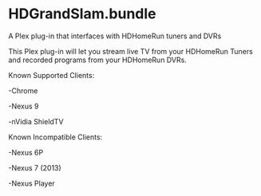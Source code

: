 # HDGrandSlam.bundle
A Plex plug-in that interfaces with HDHomeRun tuners and DVRs

This Plex plug-in will let you stream live TV from your HDHomeRun Tuners and recorded programs from your HDHomeRun DVRs.

Known Supported Clients:

-Chrome

-Nexus 9

-nVidia ShieldTV


Known Incompatible Clients:

-Nexus 6P

-Nexus 7 (2013)

-Nexus Player
